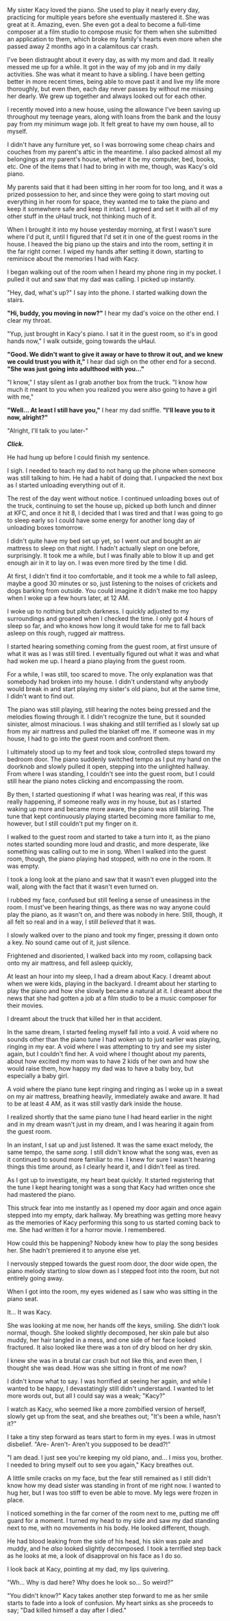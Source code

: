 My sister Kacy loved the piano. She used to play it nearly every day, practicing for multiple years before she eventually mastered it. She was great at it. Amazing, even. She even got a deal to become a full-time composer at a film studio to compose music for them when she submitted an application to them, which broke my family's hearts even more when she passed away 2 months ago in a calamitous car crash.

I've been distraught about it every day, as with my mom and dad. It really messed me up for a while. It got in the way of my job and in my daily activities. She was what it meant to have a sibling. I have been getting better in more recent times, being able to move past it and live my life more thoroughly, but even then, each day never passes by without me missing her dearly. We grew up together and always looked out for each other.

I recently moved into a new house, using the allowance I've been saving up throughout my teenage years, along with loans from the bank and the lousy pay from my minimum wage job. It felt great to have my own house, all to myself.

I didn't have any furniture yet, so I was borrowing some cheap chairs and couches from my parent's attic in the meantime. I also packed almost all my belongings at my parent's house, whether it be my computer, bed, books, etc. One of the items that I had to bring in with me, though, was Kacy's old piano.

My parents said that it had been sitting in her room for too long, and it was a prized possession to her, and since they were going to start moving out everything in her room for space, they wanted me to take the piano and keep it somewhere safe and keep it intact. I agreed and set it with all of my other stuff in the uHaul truck, not thinking much of it.

When I brought it into my house yesterday morning, at first I wasn't sure where I'd put it, until I figured that I'd set it in one of the guest rooms in the house. I heaved the big piano up the stairs and into the room, setting it in the far right corner. I wiped my hands after setting it down, starting to reminisce about the memories I had with Kacy.

I began walking out of the room when I heard my phone ring in my pocket. I pulled it out and saw that my dad was calling. I picked up instantly.

"Hey, dad, what's up?" I say into the phone. I started walking down the stairs.

**"Hi, buddy, you moving in now?"** I hear my dad's voice on the other end. I clear my throat.

"Yup, just brought in Kacy's piano. I sat it in the guest room, so it's in good hands now," I walk outside, going towards the uHaul.

**"Good. We didn't want to give it away or have to throw it out, and we knew we could trust you with it,"** I hear dad sigh on the other end for a second. **"She was just going into adulthood with you..."**

"I know," I stay silent as I grab another box from the truck. "I know how much it meant to you when you realized you were also going to have a girl with me,"

**"Well... At least I still have you,"** I hear my dad sniffle. **"I'll leave you to it now, alright?"**

"Alright, I'll talk to you later-"

***Click.***

He had hung up before I could finish my sentence.

I sigh. I needed to teach my dad to not hang up the phone when someone was still talking to him. He had a habit of doing that. I unpacked the next box as I started unloading everything out of it.

The rest of the day went without notice. I continued unloading boxes out of the truck, continuing to set the house up, picked up both lunch and dinner at KFC, and once it hit 8, I decided that I was tired and that I was going to go to sleep early so I could have some energy for another long day of unloading boxes tomorrow.

I didn't quite have my bed set up yet, so I went out and bought an air mattress to sleep on that night. I hadn't actually slept on one before, surprisingly. It took me a while, but I was finally able to blow it up and get enough air in it to lay on. I was even more tired by the time I did.

At first, I didn't find it too comfortable, and it took me a while to fall asleep, maybe a good 30 minutes or so, just listening to the noises of crickets and dogs barking from outside. You could imagine it didn't make me too happy when I woke up a few hours later, at 12 AM.

I woke up to nothing but pitch darkness. I quickly adjusted to my surroundings and groaned when I checked the time. I only got 4 hours of sleep so far, and who knows how long it would take for me to fall back asleep on this rough, rugged air mattress.

I started hearing something coming from the guest room, at first unsure of what it was as I was still tired. I eventually figured out what it was and what had woken me up. I heard a piano playing from the guest room.

For a while, I was still, too scared to move. The only explanation was that somebody had broken into my house. I didn't understand why anybody would break in and start playing my sister's old piano, but at the same time, I didn't want to find out.

The piano was still playing, still hearing the notes being pressed and the melodies flowing through it. I didn't recognize the tune, but it sounded sinister, almost minacious. I was shaking and still terrified as I slowly sat up from my air mattress and pulled the blanket off me. If someone was in my house, I had to go into the guest room and confront them.

I ultimately stood up to my feet and took slow, controlled steps toward my bedroom door. The piano suddenly switched tempo as I put my hand on the doorknob and slowly pulled it open, stepping into the unlighted hallway. From where I was standing, I couldn't see into the guest room, but I could still hear the piano notes clicking and encompassing the room.

By then, I started questioning if what I was hearing was real, if this was really happening, if someone really *was* in my house, but as I started waking up more and became more aware, the piano was still blaring. The tune that kept continuously playing started becoming more familiar to me, however, but I still couldn't put my finger on it.

I walked to the guest room and started to take a turn into it, as the piano notes started sounding more loud and drastic, and more desperate, like something was calling out to me in song. When I walked into the guest room, though, the piano playing had stopped, with no one in the room. It was empty.

I took a long look at the piano and saw that it wasn't even plugged into the wall, along with the fact that it wasn't even turned on.

I rubbed my face, confused but still feeling a sense of uneasiness in the room. I must've been hearing things, as there was no way anyone could play the piano, as it wasn't on, and there was nobody in here. Still, though, it all felt so real and in a way, I still *believed* that it was.

I slowly walked over to the piano and took my finger, pressing it down onto a key. No sound came out of it, just silence.

Frightened and disoriented, I walked back into my room, collapsing back onto my air mattress, and fell asleep quickly,

At least an hour into my sleep, I had a dream about Kacy. I dreamt about when we were kids, playing in the backyard. I dreamt about her starting to play the piano and how she slowly became a natural at it. I dreamt about the news that she had gotten a job at a film studio to be a music composer for their movies.

I dreamt about the truck that killed her in that accident.

In the same dream, I started feeling myself fall into a void. A void where no sounds other than the piano tune I had woken up to just earlier was playing, ringing in my ear. A void where I was attempting to try and see my sister again, but I couldn't find her. A void where I thought about my parents, about how excited my mom was to have 2 kids of her own and how she would raise them, how happy my dad was to have a baby boy, but especially a baby girl.

A void where the piano tune kept ringing and ringing as I woke up in a sweat on my air mattress, breathing heavily, immediately awake and aware. It had to be at least 4 AM, as it was still vastly dark inside the house.

I realized shortly that the same piano tune I had heard earlier in the night and in my dream wasn't just in my dream, and I was hearing it again from the guest room.

In an instant, I sat up and just listened. It was the same exact melody, the same tempo, the same *song.* I still didn't know what the song was, even as it continued to sound more familiar to me. I knew for sure I wasn't hearing things this time around, as I clearly heard it, and I didn't feel as tired.

As I got up to investigate, my heart beat quickly. It started registering that the tune I kept hearing tonight was a song that Kacy had written once she had mastered the piano.

This struck fear into me instantly as I opened my door again and once again stepped into my empty, dark hallway. My breathing was getting more heavy as the memories of Kacy performing this song to us started coming back to me. She had written it for a horror movie. I remembered.

How could this be happening? Nobody knew how to play the song besides her. She hadn't premiered it to anyone else yet.

I nervously stepped towards the guest room door, the door wide open, the piano melody starting to slow down as I stepped foot into the room, but not entirely going away.

When I got into the room, my eyes widened as I saw who was sitting in the piano seat.

It... It was Kacy.

She was looking at me now, her hands off the keys, smiling. She didn't look normal, though. She looked slightly decomposed, her skin pale but also muddy, her hair tangled in a mess, and one side of her face looked fractured. It also looked like there was a ton of dry blood on her dry skin.

I knew she was in a brutal car crash but not like this, and even then, I thought she was dead. How was she sitting in front of me now?

I didn't know what to say. I was horrified at seeing her again, and while I wanted to be happy, I devastatingly still didn't understand. I wanted to let more words out, but all I could say was a weak; "Kacy?"

I watch as Kacy, who seemed like a more zombified version of herself, slowly get up from the seat, and she breathes out; "It's been a while, hasn't it?"

I take a tiny step forward as tears start to form in my eyes. I was in utmost disbelief. "Are- Aren't- Aren't you supposed to be dead?!"

"I am dead. I just see you're keeping my old piano, and... I miss you, brother. I needed to bring myself out to see you again," Kacy breathes out.

A little smile cracks on my face, but the fear still remained as I still didn't know how my dead sister was standing in front of me right now. I wanted to hug her, but I was too stiff to even be able to move. My legs were frozen in place.

I noticed something in the far corner of the room next to me, putting me off guard for a moment. I turned my head to my side and saw my dad standing next to me, with no movements in his body. He looked different, though.

He had blood leaking from the side of his head, his skin was pale and muddy, and he *also* looked slightly decomposed. I took a terrified step back as he looks at me, a look of disapproval on his face as I do so.

I look back at Kacy, pointing at my dad, my lips quivering.

"Wh... Why is dad here? Why does he look so... So weird?"

"You didn't know?" Kacy takes another step forward to me as her smile starts to fade into a look of confusion. My heart sinks as she proceeds to say; "Dad killed himself a day after I died."